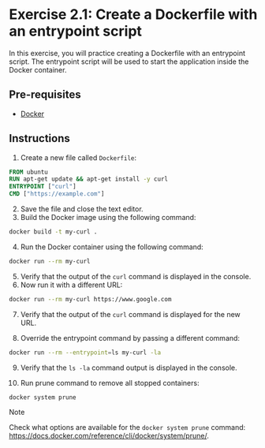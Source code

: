 # Exercise 2.1: Create a Dockerfile with an entrypoint script

In this exercise, you will practice creating a Dockerfile with an entrypoint script. The entrypoint script will be used to start the application inside the Docker container.

## Pre-requisites

- [Docker](https://docs.docker.com/get-docker/)

## Instructions

1. Create a new file called `Dockerfile`:

```Dockerfile
FROM ubuntu
RUN apt-get update && apt-get install -y curl
ENTRYPOINT ["curl"]
CMD ["https://example.com"]
```

2. Save the file and close the text editor.
3. Build the Docker image using the following command:

```bash
docker build -t my-curl .
```

4. Run the Docker container using the following command:

```bash
docker run --rm my-curl
```

5. Verify that the output of the `curl` command is displayed in the console.
6. Now run it with a different URL:

```bash
docker run --rm my-curl https://www.google.com
```

7. Verify that the output of the `curl` command is displayed for the new URL.

8. Override the entrypoint command by passing a different command:

```bash
docker run --rm --entrypoint=ls my-curl -la
```

9. Verify that the `ls -la` command output is displayed in the console.

10. Run prune command to remove all stopped containers:

```bash
docker system prune
```

> [!NOTE]
> Check what options are available for the `docker system prune` command: https://docs.docker.com/reference/cli/docker/system/prune/.
